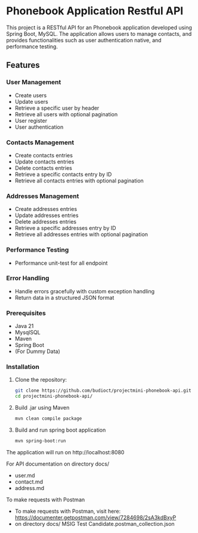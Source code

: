 # Phonebook Application Restful API

This project is a RESTful API for an Phonebook application developed using Spring Boot, MySQL. The application allows users to manage contacts, and provides functionalities such as user authentication native, and performance testing.

## Features

### User Management
- Create users
- Update users
- Retrieve a specific user by header
- Retrieve all users with optional pagination
- User register
- User authentication

### Contacts Management
- Create contacts entries
- Update contacts entries
- Delete contacts entries
- Retrieve a specific contacts entry by ID
- Retrieve all contacts entries with optional pagination

### Addresses Management
- Create addresses entries
- Update addresses entries
- Delete addresses entries
- Retrieve a specific addresses entry by ID
- Retrieve all addresses entries with optional pagination

### Performance Testing
- Performance unit-test for all endpoint

### Error Handling
- Handle errors gracefully with custom exception handling
- Return data in a structured JSON format

### Prerequisites

- Java 21
- MysqlSQL
- Maven
- Spring Boot
- (For Dummy Data)

### Installation

1. Clone the repository:
   ```bash
   git clone https://github.com/budioct/projectmini-phonebook-api.git
   cd projectmini-phonebook-api/
   ```

2. Build .jar using Maven
   ```bash
   mvn clean compile package
   ```

3. Build and run spring boot application
   ```bash
   mvn spring-boot:run
   ```

The application will run on http://localhost:8080

For API documentation on directory docs/
- user.md
- contact.md
- address.md

To make requests with Postman 
- To make requests with Postman, visit here: https://documenter.getpostman.com/view/7284698/2sA3kdBxyP
- on directory docs/ MSIG Test Candidate.postman_collection.json
